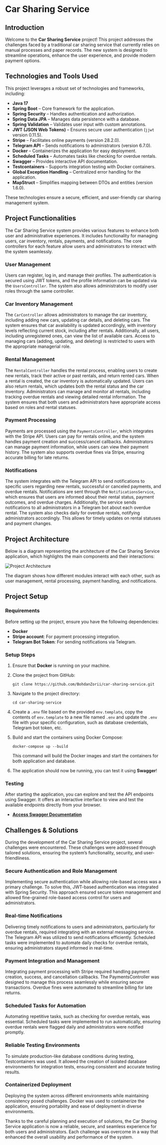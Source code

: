 # Car Sharing Service

## Introduction

Welcome to the **Car Sharing Service** project! This project addresses the challenges faced by a traditional car sharing service that currently relies on manual processes and paper records. The new system is designed to streamline operations, enhance the user experience, and provide modern payment options.

## Technologies and Tools Used

This project leverages a robust set of technologies and frameworks, including:

- **Java 17**
- **Spring Boot** – Core framework for the application.
- **Spring Security** – Handles authentication and authorization.
- **Spring Data JPA** – Manages data persistence with a database.
- **Spring Validation** – Validates user input with custom annotations.
- **JWT (JSON Web Tokens)** – Ensures secure user authentication (`jjwt` version 0.11.5).
- **Stripe** – Facilitates online payments (version 28.2.0).
- **Telegram API** – Sends notifications to administrators (version 6.7.0).
- **Docker** – Containerizes the application for easy deployment.
- **Scheduled Tasks** – Automates tasks like checking for overdue rentals.
- **Swagger** – Provides interactive API documentation.
- **Testcontainers** – Supports integration testing with Docker containers.
- **Global Exception Handling** – Centralized error handling for the application.
- **MapStruct** – Simplifies mapping between DTOs and entities (version 1.6.0).

These technologies ensure a secure, efficient, and user-friendly car sharing management system.

## Project Functionalities

The Car Sharing Service system provides various features to enhance both user and administrative experiences. It includes functionality for managing users, car inventory, rentals, payments, and notifications. The core controllers for each feature allow users and administrators to interact with the system seamlessly.

### User Management
Users can register, log in, and manage their profiles. The authentication is secured using JWT tokens, and the profile information can be updated via the `UsersController`. The system also allows administrators to modify user roles through the same controller.

### Car Inventory Management
The `CarController` allows administrators to manage the car inventory, including adding new cars, updating car details, and deleting cars. The system ensures that car availability is updated accordingly, with inventory levels reflecting current stock, including after rentals. Additionally, all users, including unregistered ones, can view the list of available cars. Access to managing cars (adding, updating, and deleting) is restricted to users with the appropriate managerial role.

### Rental Management
The `RentalController` handles the rental process, enabling users to create new rentals, track their active or past rentals, and return rented cars. When a rental is created, the car inventory is automatically updated. Users can also return rentals, which updates both the rental status and the car inventory. Administrators can manage and monitor all rentals, including tracking overdue rentals and viewing detailed rental information. The system ensures that both users and administrators have appropriate access based on roles and rental statuses.

### Payment Processing
Payments are processed using the `PaymentsController`, which integrates with the Stripe API. Users can pay for rentals online, and the system handles payment creation and success/cancel callbacks. Administrators can manage payment information, while users can view their payment history. The system also supports overdue fines via Stripe, ensuring accurate billing for late returns.

### Notifications
The system integrates with the Telegram API to send notifications to specific users regarding new rentals, successful or canceled payments, and overdue rentals. Notifications are sent through the `NotificationsService`, which ensures that users are informed about their rental status, payment outcomes, and overdue charges. Additionally, the service sends notifications to all administrators in a Telegram bot about each overdue rental. The system also checks daily for overdue rentals, notifying administrators accordingly. This allows for timely updates on rental statuses and payment changes.

## Project Architecture

Below is a diagram representing the architecture of the Car Sharing Service application, which highlights the main components and their interactions:

![Project Architecture](assets/images/architecture.png)

The diagram shows how different modules interact with each other, such as user management, rental processing, payment handling, and notifications.


## Project Setup

### Requirements

Before setting up the project, ensure you have the following dependencies:

- **Docker** 
- **Stripe account**: For payment processing integration.
- **Telegram Bot Token**: For sending notifications via Telegram.

### Setup Steps

1. Ensure that **Docker** is running on your machine.
2. Clone the project from GitHub:
   ```
   git clone https://github.com/BohdanZorii/car-sharing-service.git
   ```
3. Navigate to the project directory:
   ```
   cd car-sharing-service
   ```
4. Create a `.env` file based on the provided `env.template`, copy the contents of `env.template` to a new file named `.env` and update the `.env` file with your specific configuration, such as database credentials, Telegram bot token, etc.


5. Build and start the containers using Docker Compose:
   ```
   docker-compose up --build
   ```
   This command will build the Docker images and start the containers for both application and database.


6. The application should now be running, you can test it using **Swagger**!

### Testing
After starting the application, you can explore and test the API endpoints using Swagger. It offers an interactive interface to view and test the available endpoints directly from your browser.

- **[Access Swagger Documentation](http://localhost:8080/api/swagger-ui/index.html)**


## Challenges & Solutions

During the development of the Car Sharing Service project, several challenges were encountered. These challenges were addressed through tailored solutions, ensuring the system’s functionality, security, and user-friendliness.

### Secure Authentication and Role Management
Implementing secure authentication while allowing role-based access was a primary challenge. To solve this, JWT-based authentication was integrated with Spring Security. This approach ensured secure token management and allowed fine-grained role-based access control for users and administrators.

### Real-time Notifications
Delivering timely notifications to users and administrators, particularly for overdue rentals, required integrating with an external messaging service. The Telegram API was utilized to send notifications efficiently. Scheduled tasks were implemented to automate daily checks for overdue rentals, ensuring administrators stayed informed in real-time.

### Payment Integration and Management
Integrating payment processing with Stripe required handling payment creation, success, and cancellation callbacks. The PaymentsController was designed to manage this process seamlessly while ensuring secure transactions. Overdue fines were automated to streamline billing for late returns.

### Scheduled Tasks for Automation
Automating repetitive tasks, such as checking for overdue rentals, was essential. Scheduled tasks were implemented to run automatically, ensuring overdue rentals were flagged daily and administrators were notified promptly.

### Reliable Testing Environments
To simulate production-like database conditions during testing, Testcontainers was used. It allowed the creation of isolated database environments for integration tests, ensuring consistent and accurate testing results.

### Containerized Deployment
Deploying the system across different environments while maintaining consistency posed challenges. Docker was used to containerize the application, ensuring portability and ease of deployment in diverse environments.

Thanks to the careful planning and execution of solutions, the Car Sharing Service application is now a reliable, secure, and seamless experience for both users and administrators. Each challenge was overcome in a way that enhanced the overall usability and performance of the system.


